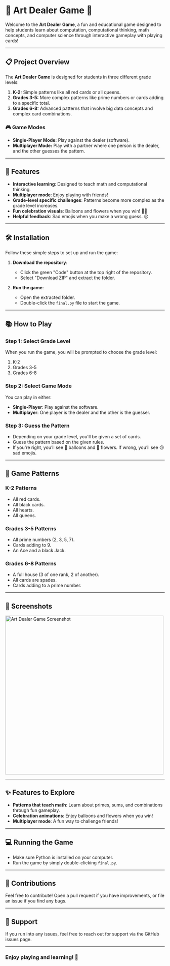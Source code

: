 # 🎨 Art Dealer Game 🎴

Welcome to the **Art Dealer Game**, a fun and educational game designed to help students learn about computation, computational thinking, math concepts, and computer science through interactive gameplay with playing cards!

---

## 📋 Project Overview

The **Art Dealer Game** is designed for students in three different grade levels:
1. **K-2:** Simple patterns like all red cards or all queens.
2. **Grades 3-5:** More complex patterns like prime numbers or cards adding to a specific total.
3. **Grades 6-8:** Advanced patterns that involve big data concepts and complex card combinations.

### 🎮 Game Modes
- **Single-Player Mode:** Play against the dealer (software).
- **Multiplayer Mode:** Play with a partner where one person is the dealer, and the other guesses the pattern.

---

## 🚀 Features

- **Interactive learning**: Designed to teach math and computational thinking.
- **Multiplayer mode**: Enjoy playing with friends!
- **Grade-level specific challenges**: Patterns become more complex as the grade level increases.
- **Fun celebration visuals**: Balloons and flowers when you win! 🎉🌸
- **Helpful feedback**: Sad emojis when you make a wrong guess. 😢

---

## 🛠 Installation

Follow these simple steps to set up and run the game:

1. **Download the repository**:
   - Click the green "Code" button at the top right of the repository.
   - Select "Download ZIP" and extract the folder.

2. **Run the game**:
   - Open the extracted folder.
   - Double-click the `final.py` file to start the game.

---

## 📚 How to Play

### **Step 1: Select Grade Level**
When you run the game, you will be prompted to choose the grade level:
1. K-2
2. Grades 3-5
3. Grades 6-8

### **Step 2: Select Game Mode**
You can play in either:
- **Single-Player**: Play against the software.
- **Multiplayer**: One player is the dealer and the other is the guesser.

### **Step 3: Guess the Pattern**
- Depending on your grade level, you'll be given a set of cards.
- Guess the pattern based on the given rules.
- If you're right, you’ll see 🎈 balloons and 🌸 flowers. If wrong, you’ll see 😢 sad emojis.

---

## 🧠 Game Patterns

### **K-2 Patterns**
- All red cards.
- All black cards.
- All hearts.
- All queens.

### **Grades 3-5 Patterns**
- All prime numbers (2, 3, 5, 7).
- Cards adding to 9.
- An Ace and a black Jack.

### **Grades 6-8 Patterns**
- A full house (3 of one rank, 2 of another).
- All cards are spades.
- Cards adding to a prime number.

---

## 📸 Screenshots

<img src="https://example.com/screenshot.png" alt="Art Dealer Game Screenshot" width="500">

---

## ✨ Features to Explore

- **Patterns that teach math**: Learn about primes, sums, and combinations through fun gameplay.
- **Celebration animations**: Enjoy balloons and flowers when you win!
- **Multiplayer mode**: A fun way to challenge friends!

---

## 💻 Running the Game

- Make sure Python is installed on your computer.
- Run the game by simply double-clicking `final.py`.

---

## 📝 Contributions

Feel free to contribute! Open a pull request if you have improvements, or file an issue if you find any bugs.

---

## 📧 Support

If you run into any issues, feel free to reach out for support via the GitHub issues page.

---

### Enjoy playing and learning! 🎉

